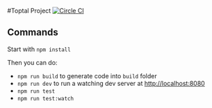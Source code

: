 #Toptal Project [![Circle CI](https://circleci.com/gh/z-dev/toptal-project.svg?style=svg&circle-token=7407e9fd04fc44262628bf01efa209048fba18f4)](https://circleci.com/gh/z-dev/toptal-project)


## Commands

Start with `npm install`

Then you can do:

* `npm run build` to generate code into `build` folder
* `npm run dev` to run a watching dev server at [http://localhost:8080](http://localhost:8080)
* `npm run test`
* `npm run test:watch`
